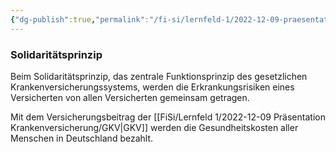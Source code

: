 ```yaml
---
{"dg-publish":true,"permalink":"/fi-si/lernfeld-1/2022-12-09-praesentation-krankenversicherung/solidaritaetsprinzip/"}
---
```



### Solidaritätsprinzip

Beim Solidaritätsprinzip, das zentrale Funktionsprinzip des gesetzlichen Krankenversicherungssystems, werden die Erkrankungsrisiken eines Versicherten von allen Versicherten gemeinsam getragen.

Mit dem Versicherungsbeitrag der [[FiSi/Lernfeld 1/2022-12-09 Präsentation Krankenversicherung/GKV\|GKV]] werden die Gesundheitskosten aller Menschen in Deutschland bezahlt.